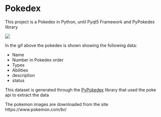 
<h1>Pokedex</h1>
<p>This project is a Pokedex in Python, until Pyqt5 Framework and PyPokedex library<p>
<img src='https://user-images.githubusercontent.com/63125514/183988568-a0c4bd65-568d-4daa-8b17-4c080564ad39.gif'>
<p>In the gif above the pokedex is shown showing the following data:<p/>
<ul>
  <li>Name</li>
  <li>Number in Pokedex order</li> 
  <li>Types</li> 
  <li>Abilities</li> 
  <li>description</li> 
  <li>status</li> 
</ul>
<p>This dataset is generated through the <a href='https://github.com/arnavb/pypokedex'>PyPokedex</a> library that used the poke api to extract the data</p>
<p>The pokemon images are downloaded from the site https://www.pokemon.com/br/</p>

